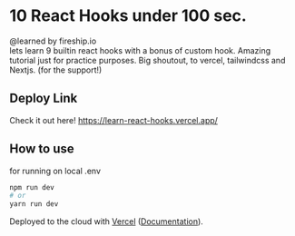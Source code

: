 # 10 React Hooks under 100 sec.  
@learned by fireship.io <br />
lets learn 9 builtin react hooks with a bonus of custom hook. Amazing tutorial just for practice purposes.
Big shoutout, to vercel, tailwindcss and Nextjs. (for the support!) 

## Deploy Link
Check it out here!
https://learn-react-hooks.vercel.app/

## How to use

for running on local .env

```bash
npm run dev
# or
yarn run dev
```

Deployed to the cloud with [Vercel](https://vercel.com/new?utm_source=github&utm_medium=readme&utm_campaign=next-example) ([Documentation](https://nextjs.org/docs/deployment)).
